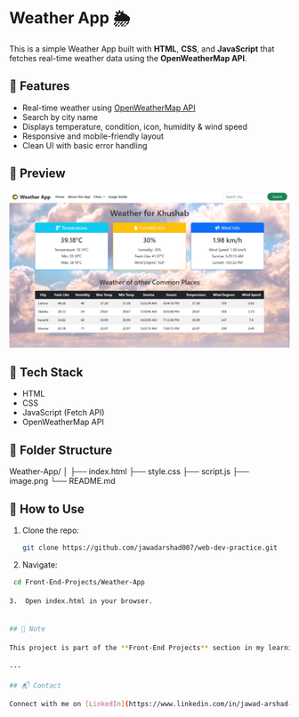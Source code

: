 # Weather App 🌦️

This is a simple Weather App built with **HTML**, **CSS**, and **JavaScript** that fetches real-time weather data using the **OpenWeatherMap API**.

## 🚀 Features

- Real-time weather using [OpenWeatherMap API](https://openweathermap.org/api)
- Search by city name
- Displays temperature, condition, icon, humidity & wind speed
- Responsive and mobile-friendly layout
- Clean UI with basic error handling


## 📸 Preview

![Screenshot](UI.png)



## 🧠 Tech Stack

- HTML
- CSS
- JavaScript (Fetch API)
- OpenWeatherMap API

## 📁 Folder Structure

Weather-App/
│
├── index.html
├── style.css
├── script.js
├── image.png
└── README.md


## 📌 How to Use

1. Clone the repo:
   ```bash
   git clone https://github.com/jawadarshad007/web-dev-practice.git

2.  Navigate:
   ```bash
    cd Front-End-Projects/Weather-App

3.  Open index.html in your browser.


## 📌 Note

This project is part of the **Front-End Projects** section in my learning path while mastering **MERN Stack Development**.

---

## 📬 Contact

Connect with me on [LinkedIn](https://www.linkedin.com/in/jawad-arshad-81773830a/)